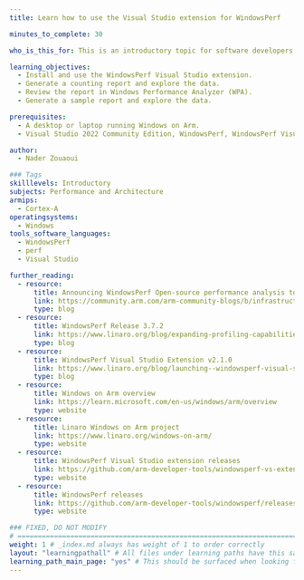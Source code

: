 ```yaml
---
title: Learn how to use the Visual Studio extension for WindowsPerf

minutes_to_complete: 30

who_is_this_for: This is an introductory topic for software developers using Visual Studio on Windows on Arm who want to integrate WindowsPerf into their development flow.

learning_objectives:
  - Install and use the WindowsPerf Visual Studio extension.
  - Generate a counting report and explore the data.
  - Review the report in Windows Performance Analyzer (WPA). 
  - Generate a sample report and explore the data.

prerequisites:
  - A desktop or laptop running Windows on Arm.
  - Visual Studio 2022 Community Edition, WindowsPerf, WindowsPerf Visual Studio extension, and Windows Performance Analyzer (WPA) installed. 

author: 
  - Nader Zouaoui

### Tags
skilllevels: Introductory
subjects: Performance and Architecture
armips:
  - Cortex-A
operatingsystems:
  - Windows
tools_software_languages:
  - WindowsPerf
  - perf
  - Visual Studio

further_reading:
  - resource:
      title: Announcing WindowsPerf Open-source performance analysis tool for Windows on Arm
      link: https://community.arm.com/arm-community-blogs/b/infrastructure-solutions-blog/posts/announcing-windowsperf
      type: blog
  - resource:
      title: WindowsPerf Release 3.7.2
      link: https://www.linaro.org/blog/expanding-profiling-capabilities-with-windowsperf-372-release/
      type: blog
  - resource:
      title: WindowsPerf Visual Studio Extension v2.1.0
      link: https://www.linaro.org/blog/launching--windowsperf-visual-studio-extension-v210/
      type: blog
  - resource:
      title: Windows on Arm overview
      link: https://learn.microsoft.com/en-us/windows/arm/overview
      type: website
  - resource:
      title: Linaro Windows on Arm project
      link: https://www.linaro.org/windows-on-arm/
      type: website
  - resource:
      title: WindowsPerf Visual Studio extension releases
      link: https://github.com/arm-developer-tools/windowsperf-vs-extension/releases
      type: website
  - resource:
      title: WindowsPerf releases
      link: https://github.com/arm-developer-tools/windowsperf/releases
      type: website

### FIXED, DO NOT MODIFY
# ================================================================================
weight: 1 # _index.md always has weight of 1 to order correctly
layout: "learningpathall" # All files under learning paths have this same wrapper
learning_path_main_page: "yes" # This should be surfaced when looking for related content. Only set for _index.md of learning path content.
---
```

